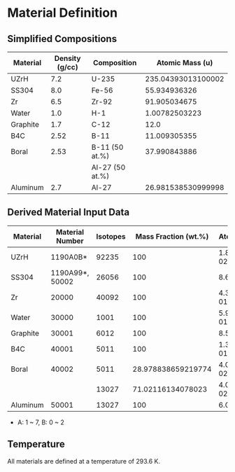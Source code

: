 # Material Definition

## Simplified Compositions

| Material | Density (g/cc) | Composition     | Atomic Mass (u)    |
|----------|----------------|-----------------|--------------------|
| UZrH     | 7.2            | U-235           | 235.04393013100002 |
| SS304    | 8.0            | Fe-56           | 55.934936326       |
| Zr       | 6.5            | Zr-92           | 91.905034675       |
| Water    | 1.0            | H-1             | 1.00782503223      |
| Graphite | 1.7            | C-12            | 12.0               |
| B4C      | 2.52           | B-11            | 11.009305355       |
| Boral    | 2.53           | B-11 (50 at.%)  | 37.990843886       |
|          |                | Al-27 (50 at.%) |                    |
| Aluminum | 2.7            | Al-27           | 26.981538530999998 |


## Derived Material Input Data

| Material | Material Number  | Isotopes | Mass Fraction (wt.%) | Atom Density (/barn-cm) |
|----------|------------------|----------|----------------------|-------------------------|
| UZrH     | 1190A0B*         | 92235    | 100                  | 1.8447368020026703e-02  |
| SS304    | 1190A99*, 50002  | 26056    | 100                  | 8.61306638827906e-02    |
| Zr       | 20000            | 40092    | 100                  | 4.343444808841109e-01   |
| Water    | 30000            | 1001     | 100                  | 5.975383928175404e-01   |
| Graphite | 30001            | 6012     | 100                  | 8.531367125e-02         |
| B4C      | 40001            | 5011     | 100                  | 1.3784517815293171e-01  |
| Boral    | 40002            | 5011     | 28.978838659219774   | 4.010444737873965e-02   |
|          |                  | 13027    | 71.02116134078023    | 4.010444737873965e-02   |
| Aluminum | 50001            | 13027    | 100                  | 6.02626200552596e-02    |

* A: 1 ~ 7, B: 0 ~ 2

## Temperature

All materials are defined at a temperature of 293.6 K.
